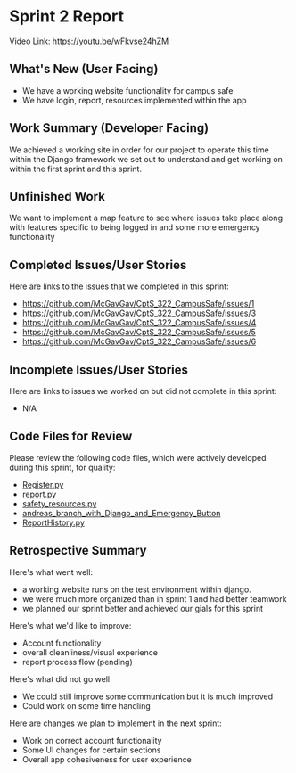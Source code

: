 # Sprint 2 Report 
Video Link: https://youtu.be/wFkvse24hZM
## What's New (User Facing)
 * We have a working website functionality for campus safe
 * We have login, report, resources implemented within the app


## Work Summary (Developer Facing)
We achieved a working site in order for our project to operate this time within
the Django framework we set out to understand and get working on within the first sprint and this sprint.

## Unfinished Work
We want to implement a map feature to see where issues take place along with features specific to being logged in
and some more emergency functionality

## Completed Issues/User Stories
Here are links to the issues that we completed in this sprint:

 * https://github.com/McGavGav/CptS_322_CampusSafe/issues/1
 * https://github.com/McGavGav/CptS_322_CampusSafe/issues/3
 * https://github.com/McGavGav/CptS_322_CampusSafe/issues/4
 * https://github.com/McGavGav/CptS_322_CampusSafe/issues/5
 * https://github.com/McGavGav/CptS_322_CampusSafe/issues/6
 
 ## Incomplete Issues/User Stories
 Here are links to issues we worked on but did not complete in this sprint:
 * N/A

## Code Files for Review
Please review the following code files, which were actively developed during this sprint, for quality:
 * [Register.py](https://github.com/McGavGav/CptS_322_CampusSafe/blob/gavin/Register.py)
 * [report.py](https://github.com/McGavGav/CptS_322_CampusSafe/blob/gilad/report.py)
 * [safety_resources.py](https://github.com/McGavGav/CptS_322_CampusSafe/blob/julian/safety_resources.py)
 * [andreas_branch_with_Django_and_Emergency_Button](https://github.com/McGavGav/CptS_322_CampusSafe/tree/andrea)
 * [ReportHistory.py](https://github.com/McGavGav/CptS_322_CampusSafe/blob/Marissa/ReportHistory.py)
 
## Retrospective Summary
Here's what went well:
 * a working website runs on the test environment within django.
 * we were much more organized than in sprint 1 and had better teamwork
 * we planned our sprint better and achieved our gials for this sprint
   
Here's what we'd like to improve:
   * Account functionality
   * overall cleanliness/visual experience
   * report process flow (pending)

Here's what did not go well
  * We could still improve some communication but it is much improved
  * Could work on some time handling
  
Here are changes we plan to implement in the next sprint:
   * Work on correct account functionality
   * Some UI changes for certain sections
   * Overall app cohesiveness for user experience
